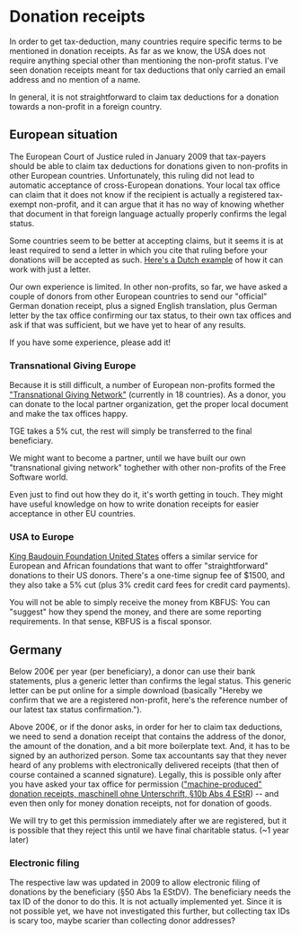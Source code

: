 # Donation receipts

In order to get tax-deduction, many countries require specific
terms to be mentioned in donation receipts. As far as we know,
the USA does not require anything special other than mentioning
the non-profit status. I've seen donation receipts meant for
tax deductions that only carried an email address and no mention
of a name.

In general, it is not straightforward to claim tax deductions for
a donation towards a non-profit in a foreign country.

## European situation

The European Court of Justice ruled in January 2009 that tax-payers
should be able to claim tax deductions for donations given to
non-profits in other European countries. Unfortunately, this ruling
did not lead to automatic acceptance of cross-European donations. 
Your local tax office can claim that it does not know if the recipient 
is actually a registered tax-exempt non-profit, and it can argue
that it has no way of knowing whether that document in that foreign 
language actually properly confirms the legal status.

Some countries seem to be better at accepting claims, but it seems
it is at least required to send a letter in which you cite that 
ruling before your donations will be accepted as such. [Here's a Dutch example](http://www3.imperial.ac.uk/newsandeventspggrp/imperialcollege/centres/sci/newssummary/news_29-5-2015-9-11-34) of how it can work with just a letter.

Our own experience is limited. In other non-profits, so far, we 
have asked a couple of donors from other European countries to send our "official" German 
donation receipt, plus a signed English translation, plus German 
letter by the tax office confirming our tax status, to their own tax 
offices and ask if that was sufficient, but we have yet to hear of 
any results.

If you have some experience, please add it!

### Transnational Giving Europe

Because it is still difficult, a number of European non-profits
formed the ["Transnational Giving Network"](http://www.transnationalgiving.eu/) (currently in 18 countries). 
As a donor, you can donate to the local partner organization, get the 
proper local document and make the tax offices happy.

TGE takes a 5% cut, the rest will simply be transferred to the final 
beneficiary.

We might want to become a partner, until we have built our own 
"transnational giving network" toghether with other non-profits of the 
Free Software world.

Even just to find out how they do it, it's worth getting in touch. They
might have useful knowledge on how to write donation receipts for easier
acceptance in other EU countries.

### USA to Europe

[King Baudouin Foundation United States](http://www.transnationalgiving.eu/) offers a similar
service for European and African foundations that want to offer "straightforward" 
donations to their US donors. There's a one-time signup fee of $1500, 
and they also take a 5% cut (plus 3% credit card fees for credit card payments).

You will not be able to simply receive the money from KBFUS: You can "suggest"
how they spend the money, and there are some reporting requirements. 
In that sense, KBFUS is a fiscal sponsor.

## Germany

Below 200€ per year (per beneficiary), a donor can use their bank 
statements, plus a generic letter than confirms the legal status. This
generic letter can be put online for a simple download (basically
"Hereby we confirm that we are a registered non-profit, here's the reference
number of our latest tax status confirmation.").

Above 200€, or if the donor asks, in order for her to claim tax deductions, 
we need to send a donation receipt that contains the address of the donor, 
the amount of the donation, and a bit more boilerplate text. And, it has
to be signed by an authorized person. Some tax accountants say that they
never heard of any problems with electronically delivered receipts (that
then of course contained a scanned signature). Legally, this is possible
only after you have asked your tax office for permission 
(["machine-produced" donation receipts, maschinell ohne Unterschrift, §10b Abs 4 EStR](http://www.vereinsbesteuerung.info/leitfaden_spende.htm)) 
-- and even then only for money donation receipts, not for donation of goods.

We will try to get this permission immediately after we are registered, but
it is possible that they reject this until we have final charitable status.
(~1 year later)

### Electronic filing

The respective law was updated in 2009 to allow electronic filing of 
donations by the beneficiary (§50 Abs 1a EStDV). The beneficiary needs the 
tax ID of the donor to do this. It is not actually implemented yet. Since
it is not possible yet, we have not investigated this further, but collecting
tax IDs is scary too, maybe scarier than collecting donor addresses?
